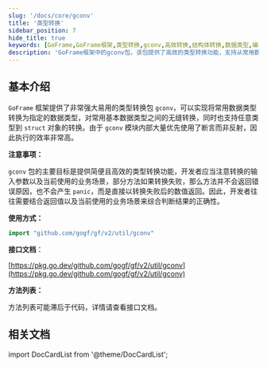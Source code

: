 ```yaml
---
slug: '/docs/core/gconv'
title: '类型转换'
sidebar_position: 7
hide_title: true
keywords: [GoFrame,GoFrame框架,类型转换,gconv,高效转换,结构体转换,数据类型,编程效率,接口文档,无缝转换]
description: 'GoFrame框架中的gconv包，该包提供了高效的类型转换功能，支持从常用数据类型到指定类型的转换，并可将任意类型转换为struct对象。gconv广泛使用断言，有效提升程序性能，是开发者实现类型转换的理想选择。'
---
```


## 基本介绍

`GoFrame` 框架提供了非常强大易用的类型转换包 `gconv`，可以实现将常用数据类型转换为指定的数据类型，对常用基本数据类型之间的无缝转换，同时也支持任意类型到 `struct` 对象的转换。由于 `gconv` 模块内部大量优先使用了断言而非反射，因此执行的效率非常高。

**注意事项：**

`gconv` 包的主要目标是提供简便且高效的类型转换功能，开发者应当注意转换的输入参数以及当前使用的业务场景，部分方法如果转换失败，那么方法并不会返回错误原因，也不会产生 `panic`，而是直接以转换失败后的数值返回。因此，开发者往往需要结合返回值以及当前使用的业务场景来综合判断结果的正确性。

**使用方式：**

```go
import "github.com/gogf/gf/v2/util/gconv"
```

**接口文档**：

[https://pkg.go.dev/github.com/gogf/gf/v2/util/gconv](https://pkg.go.dev/github.com/gogf/gf/v2/util/gconv)

**方法列表：**

方法列表可能滞后于代码，详情请查看接口文档。

## 相关文档
import DocCardList from '@theme/DocCardList';

<DocCardList />